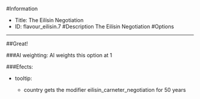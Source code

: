#Information
 - Title: The Eilísin Negotiation
 - ID: flavour_eilisin.7
#Description
The Eilísin Negotiation
#Options

___
##Great!

###AI weighting:
AI weights this option at 1


###Efects:<ul><li>tooltip:</li><ul><li>country gets the modifier eilisin_carneter_negotiation for 50 years</li></ul></ul>
